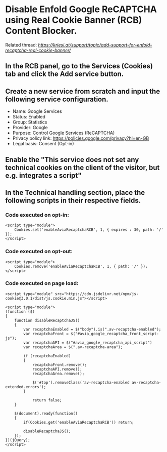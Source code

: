 #  Disable Enfold Google ReCAPTCHA using Real Cookie Banner (RCB) Content Blocker.

Related thread: _https://kriesi.at/support/topic/add-support-for-enfold-recaptcha-real-cookie-banner/_

## In the RCB panel, go to the Services (Cookies) tab and click the Add service button.

## Create a new service from scratch and input the following service configuration.

 - Name: Google Services
 - Status: Enabled
 - Group: Statistics
 - Provider: Google
 - Purpose: Control Google Services (ReCAPTCHA)
 - Privacy policy link: https://policies.google.com/privacy?hl=en-GB
 - Legal basis: Consent (Opt-in)
 
## Enable the "This service does not set any technical cookies on the client of the visitor, but e.g. integrates a script"

## In the Technical handling section, place the following scripts in their respective fields.

### Code executed on opt-in:

```
<script type="module">
	Cookies.set('enableAviaRecaptchaRCB', 1, { expires : 30, path: '/' });
</script>
```


### Code executed on opt-out:

```
<script type="module">
	Cookies.remove('enableAviaRecaptchaRCB', 1, { path: '/' });
</script>
```

### Code executed on page load:

```
<script type="module" src="https://cdn.jsdelivr.net/npm/js-cookie@3.0.1/dist/js.cookie.min.js"></script>

<script type="module">
(function ($)
{
    function disableRecaptchaJS()
    {
		var recaptchaEnabled = $("body").is(".av-recaptcha-enabled");
        var recaptchaFront = $("#avia_google_recaptcha_front_script-js");
		var recaptchaAPI = $("#avia_google_recaptcha_api_script")
		var recaptchaArea = $(".av-recaptcha-area");
        
        if (recaptchaEnabled)
        {
            recaptchaFront.remove();
            recaptchaAPI.remove();
	    	recaptchaArea.remove();
		
			$('#top').removeClass('av-recaptcha-enabled av-recaptcha-extended-errors');
        } 
		
			return false;
    }
    
	$(document).ready(function() 
	{
		if(Cookies.get('enableAviaRecaptchaRCB')) return;

		disableRecaptchaJS();
	});
})(jQuery);
</script>
```
